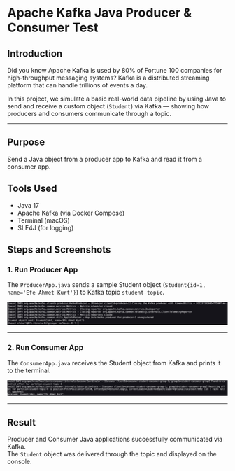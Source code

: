 # Apache Kafka Java Producer & Consumer Test

## Introduction

Did you know Apache Kafka is used by 80% of Fortune 100 companies for high-throughput messaging systems? Kafka is a distributed streaming platform that can handle trillions of events a day.

In this project, we simulate a basic real-world data pipeline by using Java to send and receive a custom object (`Student`) via Kafka — showing how producers and consumers communicate through a topic.

---

## Purpose  
Send a Java object from a producer app to Kafka and read it from a consumer app.

## Tools Used  
- Java 17  
- Apache Kafka (via Docker Compose)  
- Terminal (macOS)  
- SLF4J (for logging)

## Steps and Screenshots

### 1. Run Producer App  
The `ProducerApp.java` sends a sample Student object (`Student{id=1, name='Efe Ahmet Kurt'}`) to Kafka topic `student-topic`.

![step1](screenshots/producer-run.png)

---

### 2. Run Consumer App  
The `ConsumerApp.java` receives the Student object from Kafka and prints it to the terminal.

![step2](screenshots/consumer-run.png)

---

## Result  
Producer and Consumer Java applications successfully communicated via Kafka.  
The `Student` object was delivered through the topic and displayed on the console.
